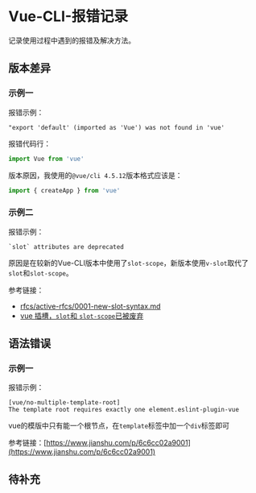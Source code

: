 # Vue-CLI-报错记录
记录使用过程中遇到的报错及解决方法。
## 版本差异
### 示例一
报错示例：
```
"export 'default' (imported as 'Vue') was not found in 'vue'
```
报错代码行：
```js
import Vue from 'vue'
```
版本原因，我使用的`@vue/cli 4.5.12`版本格式应该是：
```js
import { createApp } from 'vue'
```
### 示例二
报错示例：
```
`slot` attributes are deprecated
```
原因是在较新的Vue-CLI版本中使用了`slot-scope`，新版本使用`v-slot`取代了`slot`和`slot-scope`。 

参考链接：
- [ rfcs/active-rfcs/0001-new-slot-syntax.md](https://github.com/vuejs/rfcs/blob/master/active-rfcs/0001-new-slot-syntax.md)
- [vue 插槽，`slot`和 `slot-scope`已被废弃](https://segmentfault.com/a/1190000019683759?utm_source=tag-newest)

## 语法错误
### 示例一
报错示例：
```
[vue/no-multiple-template-root]
The template root requires exactly one element.eslint-plugin-vue
```
vue的模版中只有能一个根节点，在`template`标签中加一个`div`标签即可

参考链接：[https://www.jianshu.com/p/6c6cc02a9001](https://www.jianshu.com/p/6c6cc02a9001)
## 待补充
